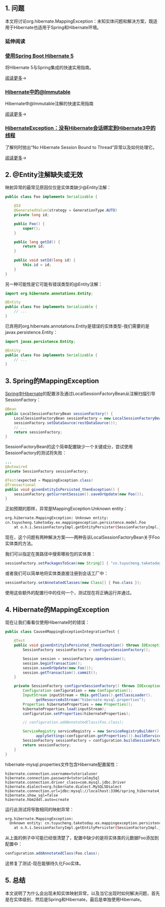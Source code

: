 ## 1. 问题

本文将讨论org.hibernate.MappingException：未知实体问题和解决方案，既适用于Hibernate也适用于Spring和Hibernate环境。

### 延伸阅读

### [使用Spring Boot Hibernate 5](https://www.baeldung.com/hibernate-5-spring)

将Hibernate 5与Spring集成的快速实用指南。

[阅读更多](https://www.baeldung.com/hibernate-5-spring)→

### [Hibernate中的@Immutable](https://www.baeldung.com/hibernate-immutable)

Hibernate中@Immutable注解的快速实用指南

[阅读更多](https://www.baeldung.com/hibernate-immutable)→

### [HibernateException：没有Hibernate会话绑定到Hibernate3中的线程](https://www.baeldung.com/no-hibernate-session-bound-to-thread-exception)

了解何时抛出“No Hibernate Session Bound to Thread”异常以及如何处理它。

[阅读更多](https://www.baeldung.com/no-hibernate-session-bound-to-thread-exception)→

## 2. @Entity注解缺失或无效

映射异常的最常见原因仅仅是实体类缺少@Entity注解：

```java
public class Foo implements Serializable {

    @Id
    @GeneratedValue(strategy = GenerationType.AUTO)
    private long id;

    public Foo() {
        super();
    }

    public long getId() {
        return id;
    }
    
    public void setId(long id) {
        this.id = id;
    }
}
```

另一种可能性是它可能有错误类型的@Entity注解：

```java
import org.hibernate.annotations.Entity;

@Entity
public class Foo implements Serializable {
    // ...
}
```

已弃用的org.hibernate.annotations.Entity是错误的实体类型-我们需要的是javax.persistence.Entity：

```java
import javax.persistence.Entity;

@Entity
public class Foo implements Serializable {
    // ...
}
```

## 3. Spring的MappingException

[Spring中Hibernate](https://www.baeldung.com/hibernate-4-spring)的配置涉及通过LocalSessionFactoryBean从注解扫描引导SessionFactory：

```java
@Bean
public LocalSessionFactoryBean sessionFactory() {
    LocalSessionFactoryBean sessionFactory = new LocalSessionFactoryBean();
    sessionFactory.setDataSource(restDataSource());
    // ...
    return sessionFactory;
}
```

SessionFactoryBean的这个简单配置缺少一个关键成分，尝试使用SessionFactory的测试将失败：

```java
...
@Autowired
private SessionFactory sessionFactory;

@Test(expected = MappingException.class)
@Transactional
public void givenEntityIsPersisted_thenException() {
    sessionFactory.getCurrentSession().saveOrUpdate(new Foo());
}
```

正如预期的那样，异常是MappingException:Unknown entity：

```bash
org.hibernate.MappingException: Unknown entity: 
cn.tuyucheng.taketoday.ex.mappingexception.persistence.model.Foo
    at o.h.i.SessionFactoryImpl.getEntityPersister(SessionFactoryImpl.java:1141)
```

现在，这个问题有两种解决方案——两种告诉LocalSessionFactoryBean关于Foo实体类的方法。

我们可以指定在类路径中搜索哪些包的实体类：

```java
sessionFactory.setPackagesToScan(new String[] { "cn.tuyucheng.taketoday.ex.mappingexception.persistence.model" });
```

或者我们可以简单地将实体类直接注册到会话工厂中：

```java
sessionFactory.setAnnotatedClasses(new Class[] { Foo.class });
```

使用这些额外的配置行中的任何一个，测试现在将正确运行并通过。

## 4. Hibernate的MappingException

现在让我们看看仅使用Hibernate时的错误：

```java
public class Cause4MappingExceptionIntegrationTest {

    @Test
    public void givenEntityIsPersisted_thenException() throws IOException {
        SessionFactory sessionFactory = configureSessionFactory();

        Session session = sessionFactory.openSession();
        session.beginTransaction();
        session.saveOrUpdate(new Foo());
        session.getTransaction().commit();
    }

    private SessionFactory configureSessionFactory() throws IOException {
        Configuration configuration = new Configuration();
        InputStream inputStream = this.getClass().getClassLoader().
              getResourceAsStream("hibernate-mysql.properties");
        Properties hibernateProperties = new Properties();
        hibernateProperties.load(inputStream);
        configuration.setProperties(hibernateProperties);

        // configuration.addAnnotatedClass(Foo.class);

        ServiceRegistry serviceRegistry = new ServiceRegistryBuilder().
              applySettings(configuration.getProperties()).buildServiceRegistry();
        SessionFactory sessionFactory = configuration.buildSessionFactory(serviceRegistry);
        return sessionFactory;
    }
}
```

hibernate-mysql.properties文件包含Hibernate配置属性：

```properties
hibernate.connection.username=tutorialuser
hibernate.connection.password=tutorialmy5ql
hibernate.connection.driver_class=com.mysql.jdbc.Driver
hibernate.dialect=org.hibernate.dialect.MySQL5Dialect
hibernate.connection.url=jdbc:mysql://localhost:3306/spring_hibernate4_exceptions
hibernate.show_sql=false
hibernate.hbm2ddl.auto=create
```

运行此测试将导致相同的映射异常：

```bash
org.hibernate.MappingException: 
  Unknown entity: cn.tuyucheng.taketoday.ex.mappingexception.persistence.model.Foo
    at o.h.i.SessionFactoryImpl.getEntityPersister(SessionFactoryImpl.java:1141)
```

从上面的例子中可能已经很清楚了，配置中缺少的是将实体类的元数据Foo添加到配置中：

```java
configuration.addAnnotatedClass(Foo.class);
```

这修复了测试-现在能够持久化Foo实体。

## 5. 总结

本文说明了为什么会出现未知实体映射异常，以及当它出现时如何解决问题，首先是在实体级别，然后是Spring和Hibernate，最后是单独使用Hibernate。